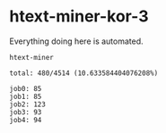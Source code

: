 # htext-miner-kor-3

Everything doing here is automated.

```
htext-miner

total: 480/4514 (10.633584404076208%)

job0: 85
job1: 85
job2: 123
job3: 93
job4: 94
```